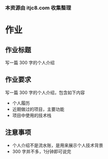 ### 本资源由 itjc8.com 收集整理
# 作业

## 作业标题

写一篇 300 字的个人介绍

## 作业要求

写一篇 300 字的个人介绍，包含如下内容

- 个人履历
- 近期做过的项目，主要功能
- 项目中使用的技术栈

## 注意事项

- 个人介绍不是流水账，是用来展示个人技术背景
- 300 字并不多，1分钟即可说完
